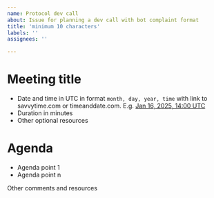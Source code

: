 ```yaml
---
name: Protocol dev call
about: Issue for planning a dev call with bot complaint format 
title: 'minimum 10 characters'
labels: ''
assignees: ''

---
```


# Meeting title 

- Date and time in UTC in format `month, day, year, time` with link to savvytime.com or timeanddate.com. E.g. [Jan 16, 2025, 14:00 UTC](https://savvytime.com/converter/utc/jan-16-2025/2pm)
- Duration in minutes
- Other optional resources 

# Agenda 

- Agenda point 1 
- Agenda point n 

Other comments and resources